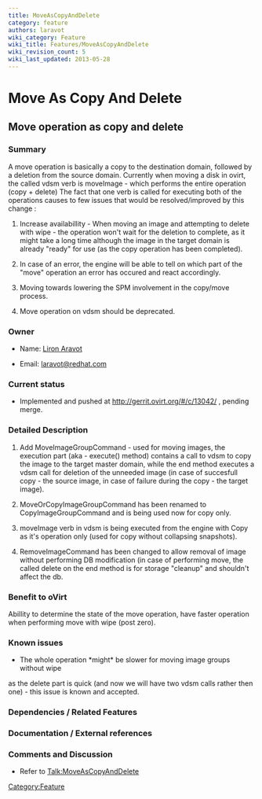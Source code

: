```yaml
---
title: MoveAsCopyAndDelete
category: feature
authors: laravot
wiki_category: Feature
wiki_title: Features/MoveAsCopyAndDelete
wiki_revision_count: 5
wiki_last_updated: 2013-05-28
---
```


# Move As Copy And Delete

## Move operation as copy and delete

### Summary

A move operation is basically a copy to the destination domain, followed by a deletion from the source domain. Currently when moving a disk in ovirt, the called vdsm verb is moveImage - which performs the entire operation (copy + delete) The fact that one verb is called for executing both of the operations causes to few issues that would be resolved/improved by this change :

1. Increase availabillity - When moving an image and attempting to delete with wipe - the operation won't wait for the deletion to complete, as it might take a long time although the image in the target domain is already "ready" for use (as the copy operation has been completed).

2. In case of an error, the engine will be able to tell on which part of the "move" operation an error has occured and react accordingly.

3. Moving towards lowering the SPM involvement in the copy/move process.

4. Move operation on vdsm should be deprecated.

### Owner

*   Name: [ Liron Aravot](User:laravot)

<!-- -->

*   Email: <laravot@redhat.com>

### Current status

*   Implemented and pushed at <http://gerrit.ovirt.org/#/c/13042/> , pending merge.

### Detailed Description

1. Add MoveImageGroupCommand - used for moving images, the execution part (aka - execute() method) contains a call to vdsm to copy the image to the target master domain, while the end method executes a vdsm call for deletion of the unneeded image (in case of succesfull copy - the source image, in case of failure during the copy - the target image).

2. MoveOrCopyImageGroupCommand has been renamed to CopyImageGroupCommand and is being used now for copy only.

3. moveImage verb in vdsm is being executed from the engine with Copy as it's operation only (used for copy without collapsing snapshots).

4. RemoveImageCommand has been changed to allow removal of image without performing DB modification (in case of performing move, the called delete on the end method is for storage "cleanup" and shouldn't affect the db.

### Benefit to oVirt

Abillity to determine the state of the move operation, have faster operation when performing move with wipe (post zero).

### Known issues

*   The whole operation \*might\* be slower for moving image groups without wipe

as the delete part is quick (and now we will have two vdsm calls rather then one) - this issue is known and accepted.

### Dependencies / Related Features

### Documentation / External references

### Comments and Discussion

*   Refer to <Talk:MoveAsCopyAndDelete>

<Category:Feature>
